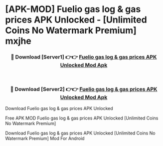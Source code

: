 # [APK-MOD] Fuelio  gas log & gas prices APK Unlocked - [Unlimited Coins No Watermark Premium] mxjhe



<div align="center">
<h3>🔴 Download [Server1] 👉👉 <a href="https://momento.my/?title=Fuelio__gas_log_&_gas_prices_APK_Unlocked">Fuelio  gas log & gas prices APK Unlocked Mod Apk</a></h3><br>

<h3>🔴 Download [Server2] 👉👉 <a href="https://momento.my/?title=Fuelio__gas_log_&_gas_prices_APK_Unlocked">Fuelio  gas log & gas prices APK Unlocked Mod Apk</a></h3>
</div>



Download Fuelio  gas log & gas prices APK Unlocked 

Free APK MOD Fuelio  gas log & gas prices APK Unlocked [Unlimited Coins No Watermark Premium]

Download Fuelio  gas log & gas prices APK Unlocked [Unlimited Coins No Watermark Premium] Mod For Android
